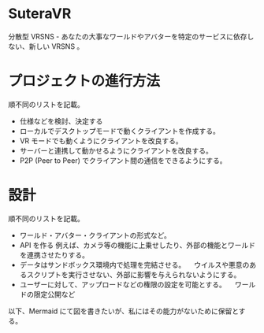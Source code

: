 # SuteraVR
分散型 VRSNS - あなたの大事なワールドやアバターを特定のサービスに依存しない、新しい VRSNS 。

# プロジェクトの進行方法

順不同のリストを記載。
- 仕様などを検討、決定する
- ローカルでデスクトップモードで動くクライアントを作成する。
- VR モードでも動くようにクライアントを改良する。
- サーバーと連携して動かせるようにクライアントを改良する。
- P2P (Peer to Peer) でクライアント間の通信をできるようにする。

# 設計

順不同のリストを記載。
- ワールド・アバター・クライアントの形式など。
- API を作る
    例えば、カメラ等の機能に上乗せしたり、外部の機能とワールドを連携させたりする。
- データはサンドボックス環境内で処理を完結させる。
　ウイルスや悪意のあるスクリプトを実行させない、外部に影響を与えられないようにする。
- ユーザーに対して、アップロードなどの権限の設定を可能とする。
　ワールドの限定公開など

以下、Mermaid にて図を書きたいが、私にはその能力がないために保留とする。
```mermaid
```
